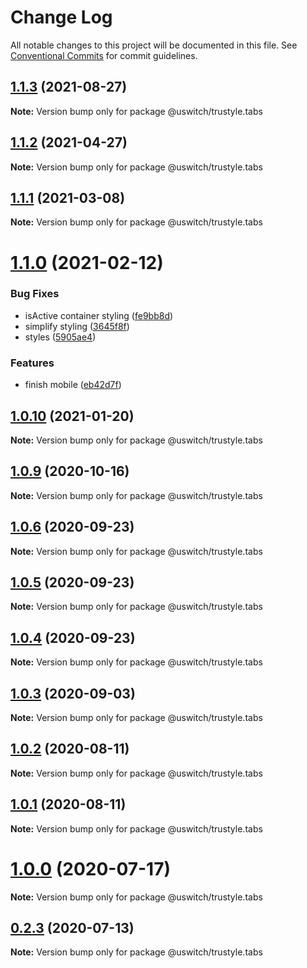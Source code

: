 # Change Log

All notable changes to this project will be documented in this file.
See [Conventional Commits](https://conventionalcommits.org) for commit guidelines.

## [1.1.3](https://github.com/uswitch/trustyle/compare/@uswitch/trustyle.tabs@1.1.2...@uswitch/trustyle.tabs@1.1.3) (2021-08-27)

**Note:** Version bump only for package @uswitch/trustyle.tabs





## [1.1.2](https://github.com/uswitch/trustyle/compare/@uswitch/trustyle.tabs@1.1.1...@uswitch/trustyle.tabs@1.1.2) (2021-04-27)

**Note:** Version bump only for package @uswitch/trustyle.tabs





## [1.1.1](https://github.com/uswitch/trustyle/compare/@uswitch/trustyle.tabs@1.1.0...@uswitch/trustyle.tabs@1.1.1) (2021-03-08)

**Note:** Version bump only for package @uswitch/trustyle.tabs





# [1.1.0](https://github.com/uswitch/trustyle/compare/@uswitch/trustyle.tabs@1.0.10...@uswitch/trustyle.tabs@1.1.0) (2021-02-12)


### Bug Fixes

* isActive container styling ([fe9bb8d](https://github.com/uswitch/trustyle/commit/fe9bb8d))
* simplify styling ([3645f8f](https://github.com/uswitch/trustyle/commit/3645f8f))
* styles ([5905ae4](https://github.com/uswitch/trustyle/commit/5905ae4))


### Features

* finish mobile ([eb42d7f](https://github.com/uswitch/trustyle/commit/eb42d7f))





## [1.0.10](https://github.com/uswitch/trustyle/compare/@uswitch/trustyle.tabs@1.0.9...@uswitch/trustyle.tabs@1.0.10) (2021-01-20)

**Note:** Version bump only for package @uswitch/trustyle.tabs





## [1.0.9](https://github.com/uswitch/trustyle/compare/@uswitch/trustyle.tabs@1.0.8...@uswitch/trustyle.tabs@1.0.9) (2020-10-16)

**Note:** Version bump only for package @uswitch/trustyle.tabs





## [1.0.6](https://github.com/uswitch/trustyle/compare/@uswitch/trustyle.tabs@1.0.4...@uswitch/trustyle.tabs@1.0.6) (2020-09-23)

**Note:** Version bump only for package @uswitch/trustyle.tabs





## [1.0.5](https://github.com/uswitch/trustyle/compare/@uswitch/trustyle.tabs@1.0.4...@uswitch/trustyle.tabs@1.0.5) (2020-09-23)

**Note:** Version bump only for package @uswitch/trustyle.tabs





## [1.0.4](https://github.com/uswitch/trustyle/compare/@uswitch/trustyle.tabs@1.0.3...@uswitch/trustyle.tabs@1.0.4) (2020-09-23)

**Note:** Version bump only for package @uswitch/trustyle.tabs





## [1.0.3](https://github.com/uswitch/trustyle/compare/@uswitch/trustyle.tabs@1.0.2...@uswitch/trustyle.tabs@1.0.3) (2020-09-03)

**Note:** Version bump only for package @uswitch/trustyle.tabs





## [1.0.2](https://github.com/uswitch/trustyle/compare/@uswitch/trustyle.tabs@1.0.1...@uswitch/trustyle.tabs@1.0.2) (2020-08-11)

**Note:** Version bump only for package @uswitch/trustyle.tabs





## [1.0.1](https://github.com/uswitch/trustyle/compare/@uswitch/trustyle.tabs@1.0.0...@uswitch/trustyle.tabs@1.0.1) (2020-08-11)

**Note:** Version bump only for package @uswitch/trustyle.tabs





# [1.0.0](https://github.com/uswitch/trustyle/compare/@uswitch/trustyle.tabs@0.2.3...@uswitch/trustyle.tabs@1.0.0) (2020-07-17)

**Note:** Version bump only for package @uswitch/trustyle.tabs





## [0.2.3](https://github.com/uswitch/trustyle/compare/@uswitch/trustyle.tabs@0.2.2...@uswitch/trustyle.tabs@0.2.3) (2020-07-13)

**Note:** Version bump only for package @uswitch/trustyle.tabs
